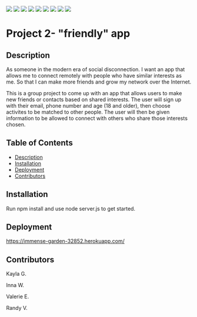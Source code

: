 
![](https://img.shields.io/badge/node.js%20-brightgreen.svg)
![](https://img.shields.io/badge/javascript%20-blue.svg)
![](https://img.shields.io/badge/npm%20-red.svg)
![](https://img.shields.io/badge/express.js%20-brightgreen.svg)
![](https://img.shields.io/badge/mysql%20-blue.svg)
![](https://img.shields.io/badge/socket.io%20-red.svg)
![](https://img.shields.io/badge/JAWSDB%20-brightgreen.svg)
![](https://img.shields.io/badge/Sequelize%20-blue.svg)
![](https://img.shields.io/badge/handlebars.js%20-red.svg)

# Project 2- "friendly" app

## Description

As someone in the modern era of social disconnection.
I want an app that allows me to connect remotely with people who have similar interests as me.
So that I can make more friends and grow my network over the Internet.

This is a group project to come up with an app that allows users to make new friends or contacts based on shared interests. The user will sign up with their email, phone number and age (18 and older), then choose activites to be matched to other people. The user will then be given information to be allowed to connect with others who share those interests chosen.

## Table of Contents

* [Description](#Description)
* [Installation](#Installation)
* [Deployment](#Deployment)
* [Contributors](#Contributors)

## Installation

Run npm install and use node server.js to get started.

## Deployment

https://immense-garden-32852.herokuapp.com/

## Contributors

Kayla G.

Inna W.

Valerie E.

Randy V.
